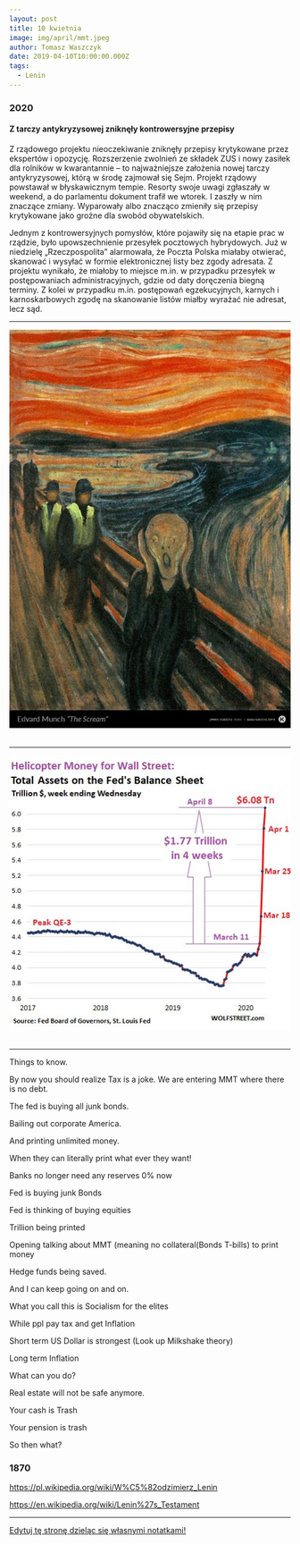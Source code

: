 ```yaml
---
layout: post
title: 10 kwietnia
image: img/april/mmt.jpeg
author: Tomasz Waszczyk
date: 2019-04-10T10:00:00.000Z
tags:
  - Lenin
---
```


### 2020

#### Z tarczy antykryzysowej zniknęły kontrowersyjne przepisy

Z rządowego projektu nieoczekiwanie zniknęły przepisy krytykowane przez ekspertów i opozycję. Rozszerzenie zwolnień ze składek ZUS i nowy zasiłek dla rolników w kwarantannie – to najważniejsze założenia nowej tarczy antykryzysowej, którą w środę zajmował się Sejm. Projekt rządowy powstawał w błyskawicznym tempie. Resorty swoje uwagi zgłaszały w weekend, a do parlamentu dokument trafił we wtorek. I zaszły w nim znaczące zmiany. Wyparowały albo znacząco zmieniły się przepisy krytykowane jako groźne dla swobód obywatelskich.

Jednym z kontrowersyjnych pomysłów, które pojawiły się na etapie prac w rządzie, było upowszechnienie przesyłek pocztowych hybrydowych. Już w niedzielę „Rzeczpospolita” alarmowała, że Poczta Polska miałaby otwierać, skanować i wysyłać w formie elektronicznej listy bez zgody adresata. Z projektu wynikało, że miałoby to miejsce m.in. w przypadku przesyłek w postępowaniach administracyjnych, gdzie od daty doręczenia biegną terminy. Z kolei w przypadku m.in. postępowań egzekucyjnych, karnych i karnoskarbowych zgodę na skanowanie listów miałby wyrażać nie adresat, lecz sąd.

---

<img src="./img/april/police_art.jpg"/><br><br>

---

<img src="./img/april/2trillion.jpg"/><br><br>

---

Things to know.

By now you should realize Tax is a joke. We are entering MMT where there is no debt.

The fed is buying all junk bonds.

Bailing out corporate America.

And printing unlimited money.

<!-- Tax in MMT system is plain slavery. -->

When they can literally print what ever they want!

Banks no longer need any reserves 0% now

Fed is buying junk Bonds

Fed is thinking of buying equities

Trillion being printed

Opening talking about MMT (meaning no collateral(Bonds T-bills) to print money

Hedge funds being saved.

And I can keep going on and on.

What you call this is Socialism for the elites

While ppl pay tax and get Inflation

Short term US Dollar is strongest (Look up Milkshake theory)

Long term Inflation

What can you do?

Real estate will not be safe anymore.

Your cash is Trash

Your pension is trash

So then what?

<!-- Buy Physical Gold

Buy Bitcoin -->

### 1870

https://pl.wikipedia.org/wiki/W%C5%82odzimierz_Lenin

https://en.wikipedia.org/wiki/Lenin%27s_Testament

---

<a href="https://github.com/TomaszWaszczyk/historia.waszczyk.com/edit/master/src/content/april-10.md" target="_blank">Edytuj tę stronę dzieląc się własnymi notatkami!</a>
